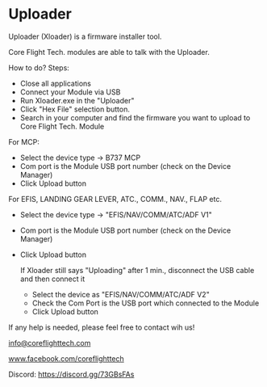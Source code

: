 # Uploader

Uploader (Xloader) is a firmware installer tool.

Core Flight Tech. modules are able to talk with the Uploader.

How to do? 
Steps:
- Close all applications
- Connect your Module via USB
- Run Xloader.exe in the "Uploader"
- Click "Hex File" selection button.
- Search in your computer and find the firmware you want to upload to Core Flight Tech. Module

For MCP: 
  - Select the device type -> B737 MCP
  - Com port is the Module USB port number (check on the Device Manager)
  - Click Upload button

For EFIS, LANDING GEAR LEVER, ATC., COMM., NAV., FLAP etc.
  - Select the device type -> "EFIS/NAV/COMM/ATC/ADF V1"
  - Com port is the Module USB port number (check on the Device Manager)
  - Click Upload button

    If Xloader still says "Uploading" after 1 min., disconnect the USB cable and then connect it
	- Select the device as "EFIS/NAV/COMM/ATC/ADF V2"
	- Check the Com Port is the USB port which connected to the Module
	- Click Upload button
     
If any help is needed, please feel free to contact wih us!

info@coreflighttech.com

www.facebook.com/coreflighttech

Discord: https://discord.gg/73GBsFAs
